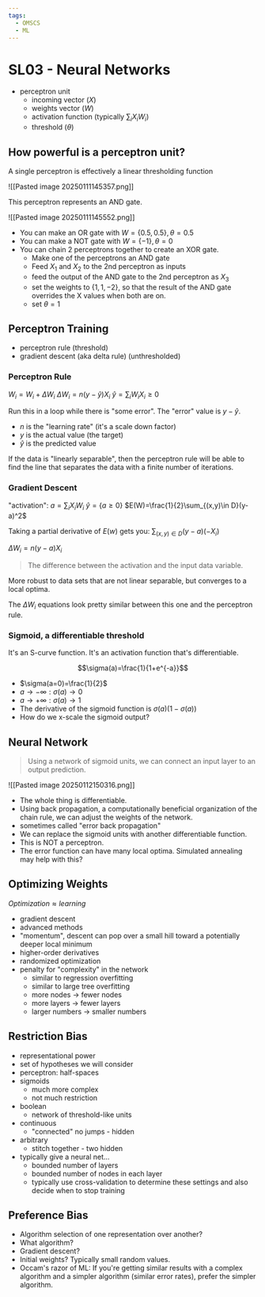```yaml
---
tags:
  - OMSCS
  - ML
---
```

# SL03 - Neural Networks
- perceptron unit
	- incoming vector ($X$)
	- weights vector ($W$)
	- activation function (typically $\sum_i X_iW_i$)
	- threshold ($\theta$)

## How powerful is a perceptron unit?
A single perceptron is effectively a linear thresholding function

![[Pasted image 20250111145357.png]]

This perceptron represents an AND gate.

![[Pasted image 20250111145552.png]]

- You can make an OR gate with $W=\{0.5, 0.5\}, \theta=0.5$
- You can make a NOT gate with $W=\{-1\}, \theta=0$
- You can chain 2 perceptrons together to create an XOR gate.
	- Make one of the perceptrons an AND gate
	- Feed $X_1$ and $X_2$ to the 2nd perceptron as inputs
	- feed the output of the AND gate to the 2nd perceptron as $X_3$
	- set the weights to $\{1, 1, -2\}$, so that the result of the AND gate overrides the X values when both are on.
	- set $\theta=1$

## Perceptron Training
- perceptron rule (threshold)
- gradient descent (aka delta rule) (unthresholded)

### Perceptron Rule
$W_i=W_i+\Delta W_i$
$\Delta W_i = n (y - \hat{y})X_i$
$\hat{y}=\sum_iW_iX_i\ge 0$

Run this in a loop while there is "some error". The "error" value is $y-\hat{y}$.

- $n$ is the "learning rate" (it's a scale down factor)
- $y$ is the actual value (the target)
- $\hat{y}$ is the predicted value

If the data is "linearly separable", then the perceptron rule will be able to find the line that separates the data with a finite number of iterations.

### Gradient Descent
"activation": $a=\sum_iX_iW_i$ 
$\hat{y}=\{a\ge0\}$
$E(W)=\frac{1}{2}\sum_{(x,y)\in D}(y-a)^2$

Taking a partial derivative of $E(w)$ gets you: $\sum_{(x,y)\in D}(y-a)(-X_i)$

$\Delta W_i=n(y-a)X_i$

> The difference between the activation and the input data variable.

More robust to data sets that are not linear separable, but converges to a local optima.

The $\Delta W_i$ equations look pretty similar between this one and the perceptron rule.

### Sigmoid, a differentiable threshold
It's an S-curve function. It's an activation function that's differentiable.

$$\sigma(a)=\frac{1}{1+e^{-a}}$$
- $\sigma(a=0)=\frac{1}{2}$
- $a \rightarrow -\infty: \sigma(a)\rightarrow0$
- $a \rightarrow +\infty: \sigma(a)\rightarrow1$
- The derivative of the sigmoid function is $\sigma(a)(1-\sigma(a))$
- How do we x-scale the sigmoid output?

## Neural Network
> Using a network of sigmoid units, we can connect an input layer to an output prediction.

![[Pasted image 20250112150316.png]]

- The whole thing is differentiable.
- Using back propagation, a computationally beneficial organization of the chain rule, we can adjust the weights of the network.
- sometimes called "error back propagation"
- We can replace the sigmoid units with another differentiable function.
- This is NOT a perceptron.
- The error function can have many local optima. Simulated annealing may help with this?

## Optimizing Weights
$Optimization \approx learning$

- gradient descent
- advanced methods
- "momentum", descent can pop over a small hill toward a potentially deeper local minimum
- higher-order derivatives
- randomized optimization
- penalty for "complexity" in the network
	- similar to regression overfitting
	- similar to large tree overfitting
	- more nodes $\rightarrow$ fewer nodes
	- more layers $\rightarrow$ fewer layers
	- larger numbers $\rightarrow$ smaller numbers

## Restriction Bias
- representational power
- set of hypotheses we will consider
- perceptron: half-spaces
- sigmoids
	- much more complex
	- not much restriction
- boolean
	- network of threshold-like units
- continuous
	- "connected" no jumps - hidden
- arbitrary
	- stitch together - two hidden
- typically give a neural net...
	- bounded number of layers
	- bounded number of nodes in each layer
	- typically use cross-validation to determine these settings and also decide when to stop training

## Preference Bias
- Algorithm selection of one representation over another?
- What algorithm?
- Gradient descent?
- Initial weights? Typically small random values.
- Occam's razor of ML: If you're getting similar results with a complex algorithm and a simpler algorithm (similar error rates), prefer the simpler algorithm.